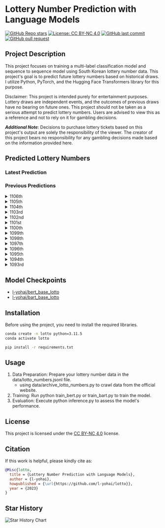 # Lottery Number Prediction with Language Models

[![GitHub Repo stars](https://img.shields.io/github/stars/l-yohai/lotto?style=social)](https://github.com/l-yohai/lotto/stargazers)
[![License: CC BY-NC 4.0](https://img.shields.io/badge/License-CC_BY--NC_4.0-lightgrey.svg)](https://creativecommons.org/licenses/by-nc/4.0/)
[![GitHub last commit](https://img.shields.io/github/last-commit/l-yohai/lotto)](https://github.com/l-yohai/lotto/commits/main)
[![GitHub pull request](https://img.shields.io/badge/PRs-welcome-blue)](https://github.com/l-yohai/lotto/pulls)


## Project Description
This project focuses on training a multi-label classification model and sequence to sequence model using South Korean lottery number data. This project's goal is to predict future lottery numbers based on historical draws. I utilize Python, PyTorch, and the Hugging Face Transformers library for this purpose.

Disclaimer: This project is intended purely for entertainment purposes. Lottery draws are independent events, and the outcomes of previous draws have no bearing on future ones. This project should not be taken as a serious attempt to predict lottery numbers. Users are advised to view this as a reference and not to rely on it for gambling decisions.

***Additional Note***: Decisions to purchase lottery tickets based on this project's output are solely the responsibility of the viewer. The creator of this project bears no responsibility for any gambling decisions made based on the information provided here.

## Predicted Lottery Numbers

### Latest Prediction


### Previous Predictions

<details>
    <summary>1106th</summary>

- 1106th predicted numbers
    - bert: 11, 18, 23, 28, 29, 43, bonus: 13
    - bart: 1, 3, 13, 18, 29, 35, bonus: 17
- 1106th actual numbers: 1, 3, 4, 29, 42, 45, bonus: 36

</details>

<details>
    <summary>1105th</summary>

- 1105th predicted numbers
    - bert: 18, 26, 27, 29, 38, 43, bonus: 12
    - bart: 1, 2, 3, 8, 19, 25, bonus: 43
- 1105th actual numbers: 6, 16, 34, 37, 39, 40, bonus: 11

</details>

<details>
    <summary>1104th</summary>

- 1104th predicted numbers
    - bert: 13, 18, 28, 29, 42, 43, bonus: 33
    - bart: 4, 7, 11, 13, 16, 32, bonus: 35
- 1104th actual numbers: 1, 7, 21, 30, 35, 38, bonus: 2

</details>

<details>
    <summary>1103rd</summary>

- 1103rd predicted numbers
    - bert: 18, 22, 27, 29, 38, 44, bonus: 43
    - bart: 2, 11, 13, 17, 23, 35, bonus: 38
- 1103rd actual numbers: 10, 12, 29, 31, 40, 44, bonus: 2

</details>

<details>
    <summary>1102nd</summary>

- 1102nd predicted numbers
    - bert: 5, 18, 21, 26, 27, 45, bonus: 24
    - bart: 2, 8, 12, 15, 25, 28, bonus: 17
- 1102nd actual numbers: 13, 14, 22, 26, 37, 38, bonus: 20

</details>

<details>
    <summary>1101st</summary>

- 1101st predicted numbers
    - bert: 6, 18, 23, 27, 35, 45, bonus: 20
    - bart: 4, 7, 13, 18, 23, 31, bonus: 14
- 1101st actual numbers: 6, 7, 13, 28, 36, 42, bonus: 41

</details>

<details>
    <summary>1100th</summary>

- 1100th predicted numbers
    - bert: 12, 16, 18, 19, 28, 43, bonus: 33
    - bart: 2, 4, 13, 17, 18, 24, bonus: 1
- 1100th actual numbers: 17, 26, 29, 30, 31, 43, bonus: 12

</details>

<details>
    <summary>1099th</summary>

- 1099th predicted numbers
    - bert: 18, 19, 34, 36, 42, 43, bonus: 11
    - bart: 2, 7, 12, 17, 21, 44, bonus: 43
- 1099th actual numbers: 3, 20, 28, 38, 40, 43, bonus: 4

</details>

<details>
    <summary>1098th</summary>

- 1098th predicted numbers
    - bert: 11, 12, 18, 20, 21, 45, bonus: 22
    - bart: 1, 2, 10, 14, 20, 43, bonus: 13
- 1098th actual numbers: 12, 16, 21, 24, 41, 43, bonus: 15

</details>

<details>
    <summary>1097th</summary>

- 1097th predicted numbers
    - bert: 2, 7, 10, 19, 33, 36, bonus: 22
    - bart: 2, 4, 12, 14, 18, 26, bonus: 35
- 1097th actual numbers: 14, 33, 34, 35, 37, 40, bonus: 4

</details>

<details>
    <summary>1096th</summary>

- 1096th predicted numbers
    - bert: 11, 19, 33, 36, 41, 45, bonus: 12
    - bart: 2, 4, 12, 14, 23, 34, bonus: 27
- 1096th actual numbers: 1, 12, 16, 19, 23, 43, bonus: 34

</details>

<details>
    <summary>1095th</summary>

- 1095th predicted numbers
    - bert: 11, 12, 18, 19, 24, 45, bonus: 21
    - bart: 4, 8, 17, 18, 22, 24, bonus: 27
- 1095th actual numbers: 8, 14, 28, 29, 34, 40, bonus: 12

</details>

<details>
    <summary>1094th</summary>

- 1094th predicted numbers
    - bert: 12, 18, 19, 33, 36, 42, bonus: 43
    - bart: 5, 12, 17, 18, 23, 26, bonus: 43
- 1094th actual numbers: 6, 7, 15, 22, 26, 40, bonus: 41

</details>

<details>
    <summary>1093rd</summary>

- 1093rd predicted numbers
    - bert: 6, 18, 22, 24, 35, 44, bonus: 45
    - bart: 4, 12, 14, 18, 30, 44, bonus: 21
- 1093rd actual numbers: 10, 17, 22, 30, 35, 43, 44

</details>


## Model Checkpoints

- [l-yohai/bert_base_lotto](https://huggingface.co/l-yohai/bert_base_lotto?text=1093rd+lottery+numbers)
- [l-yohai/bart_base_lotto](https://huggingface.co/l-yohai/bart_base_lotto?text=1093rd+lottery+numbers)


## Installation

Before using the project, you need to install the required libraries.

```bash
conda create -n lotto python=3.11.5
conda activate lotto

pip install -r requirements.txt
```

## Usage

1. Data Preparation: Prepare your lottery number data in the data/lotto_numbers.jsonl file.
    * using data/archive_lotto_numbers.py to crawl data from the official website.
2. Training: Run python train_bert.py or train_bart.py to train the model.
3. Evaluation: Execute python inference.py to assess the model's performance.

## License

This project is licensed under the [CC BY-NC 4.0](https://creativecommons.org/licenses/by-nc/4.0/deed.ko) license.

## Citation

If this work is helpful, please kindly cite as:

```bibtex
@Misc{lotto,
  title = {Lottery Number Prediction with Language Models},
  author = {l-yohai},
  howpublished = {\url{https://github.com/l-yohai/lotto}},
  year = {2023}
}
```

## Star History

![Star History Chart](https://api.star-history.com/svg?repos=l-yohai/lotto&type=Date)
